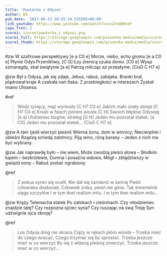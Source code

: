 ```yaml
---
title: 'Powtórka z Odysei'
author: DX
pub_date: '2017-06-13 20:55:34.535505+00:00'
link_youtube: https://www.youtube.com/watch?v=cz2VnOOHcmY
capo_fret: 2
score1: scores/powtorka_z_odysei.png
score1_full: https://storage.googleapis.com/piosenka-media/media/scores/powtorka_z_odysei.png
score1_thumb: https://storage.googleapis.com/piosenka-media/media/scores/powtorka_z_odysei.png.180x0_q85_upscale.png
---
```


#zw
W szafirowe perspektywy [e a C0 e]
Morze, niebo, echo gromu [e a C0 e]
Płynie Odys Przenikliwy, [C G]
Łzy źrenicą szuka domu. [C0 e]
Wysp szmaragdy, skał świątynie [a e]
Patrzą milcząc aż przepłynie. [Cis0 C H7 e]

@zw
Był z Odysa, jak się zdaje,
Jebus, rabuś, zabijaka.
Branki brał, plądrował kraje
A czekała nań Itaka.
Z przebiegłości w interesach
Zyskał miano Ulissesa.

#ref
>Wódz tysięcy, mąż wyniosły [C H7 C0 e]
>Jakich mało znały dzieje [C H7 C0 e]
>Kreśli w falach piórem wiosła [C H]
>Swoich błędów Odyseję. [e a]
>Ulubieniec bogów, strateg [G H]
>Jeden mu pozostał statek. [a C0]
>Jeden mu pozostał statek... [Cis0 C H7 e]

@zw
A tam (jeśli wierzyć pieśni)
Wierna żona, dom w winnicy;
Niecierpliwi i obleśni
Rządzą schedą zalotnicy.
Piją wino, rżną barany –
Jeden z nich ma być wybrany.

@zw
Jak naprawdę było – nie wiem,
Może zwodzą pieśni słowa –
Słodkim łupem – bezkrólewie,
Dumna i posażna wdowa.
Mógł – zbłądziwszy w gwiazd eony –
Rabuś zostać ograbiony

@ref
>Z pokus syren się ocalił,
>Nie dał się zamienić w świnię
>Pieśń człowieka doskonali,
>Człowiek znika, pieśń nie ginie.
>Tak śmiertelnik sięga szczytów
>I w tym tkwi realizm mitu.
>I w tym tkwi realizm mitu...

@zw
Krąży Telemacha statek
Po zatokach i cieśninach.
Czy młodzieniec znajdzie tatę?
Czy rozpozna ojciec syna?
Czy ruszając na swą Troję
Syn udźwignie ojca zbroję?

@ref
>Los Odysa dróg nie skraca
>Ciąży w rękach pióro wiosła –
>Trzeba mieć do czego wracać,
>Czego trzymać się by sprostać.
>Trzeba jeszcze mieć w co wierzyć
>By się z własną pieśnią zmierzyć.
>Trzeba jeszcze mieć w co wierzyć...